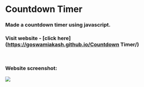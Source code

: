 # Countdown Timer

### Made a countdown timer using javascript.

### Visit website - [click here](https://goswamiakash.github.io/Countdown Timer/)

<br/>

### Website screenshot:
<img src="images\countdown timer image.png">
